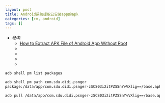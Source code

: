 ```yaml
---
layout: post
title: Android系统提取已安装app的apk
categories: [cm, android]
tags: []
---
```


* 参考
  * [How to Extract APK File of Android App Without Root](https://beebom.com/how-extract-apk-android-app/)
  * []()
  * []()
  * []()
  * []()



~~~bash
adb shell pm list packages

adb shell pm path com.sdu.didi.psnger
package:/data/app/com.sdu.didi.psnger-zSCS03i2itPZSSnYvVXlig==/base.apk

adb pull /data/app/com.sdu.didi.psnger-zSCS03i2itPZSSnYvVXlig==/base.apk .
~~~
































